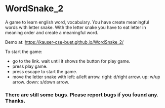 # WordSnake_2
A game to learn english word, vocabulary. You have create meaningful words with letter snake. With the letter snake you have to eat letter in meaning order and create a meaningful word.

Demo at: 
https://kauser-cse-buet.github.io/WordSnake_2/

To start the game: 
- go to the link. wait until it shows the button for play game. 
- press play game. 
- press escape to start the game. 
- move the letter snake with 
left: a/left arrow.
right: d/right arrow.
up: w/up arrow.
down: s/down arrow.

### There are still some bugs. Please report bugs if you found any. Thanks.
